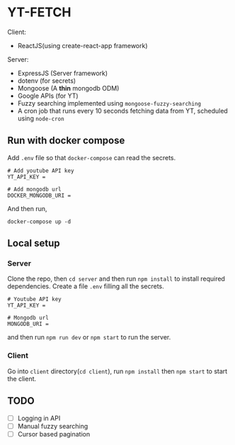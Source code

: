 # YT-FETCH

Client:

- ReactJS(using create-react-app framework)

Server:

- ExpressJS (Server framework)
- dotenv (for secrets)
- Mongoose (A **thin** mongodb ODM)
- Google APIs (for YT)
- Fuzzy searching implemented using `mongoose-fuzzy-searching`
- A cron job that runs every 10 seconds fetching data from YT, scheduled using `node-cron`

## Run with docker compose

Add `.env` file so that `docker-compose` can read the secrets.

```
# Add youtube API key
YT_API_KEY =

# Add mongodb url
DOCKER_MONGODB_URI =
```

And then run,

```
docker-compose up -d
```

## Local setup

### Server

Clone the repo, then `cd server` and then run `npm install` to install required dependencies. Create a file `.env` filling all the secrets.

```
# Youtube API key
YT_API_KEY =

# Mongodb url
MONGODB_URI =
```

and then run `npm run dev` or `npm start` to run the server.

### Client

Go into `client` directory(`cd client`), run `npm install` then `npm start` to start the client.

## TODO

- [ ] Logging in API
- [ ] Manual fuzzy searching
- [ ] Cursor based pagination

